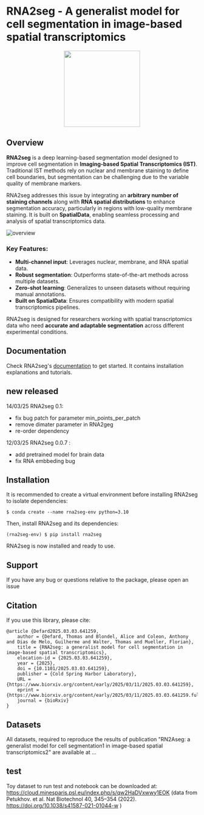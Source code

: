 # RNA2seg - A generalist model for cell segmentation in image-based spatial transcriptomics

<p align="center">
    <img src="./img/logo.png" width="200"/>
</p>

## Overview

**RNA2seg** is a deep learning-based segmentation model designed to improve cell segmentation in **Imaging-based Spatial Transcriptomics (IST)**. Traditional IST methods rely on nuclear and membrane staining to define cell boundaries, but segmentation can be challenging due to the variable quality of membrane markers.  

RNA2seg addresses this issue by integrating an **arbitrary number of staining channels** along with **RNA spatial distributions** to enhance segmentation accuracy, particularly in regions with low-quality membrane staining. It is built on **SpatialData**, enabling seamless processing and analysis of spatial transcriptomics data.  

![overview](./img/overview.png)

### **Key Features:**  
- **Multi-channel input**: Leverages nuclear, membrane, and RNA spatial data.  
- **Robust segmentation**: Outperforms state-of-the-art methods across multiple datasets.  
- **Zero-shot learning**: Generalizes to unseen datasets without requiring manual annotations.  
- **Built on SpatialData**: Ensures compatibility with modern spatial transcriptomics pipelines.  

RNA2seg is designed for researchers working with spatial transcriptomics data who need **accurate and adaptable segmentation** across different experimental conditions.


## Documentation

Check RNA2seg's [documentation](https://rna2seg.readthedocs.io/en/latest/) to get started. It contains installation explanations and tutorials.

## new released 

14/03/25 RNA2seg 0.1:
 - fix bug patch for parameter min_points_per_patch
 - remove dimater parameter in RNA2geg
 - re-order dependency

12/03/25 RNA2seg 0.0.7 :
 - add pretrained model for brain data
 - fix RNA embbeding bug


## Installation

It is recommended to create a virtual environment before installing RNA2seg to isolate dependencies:  

```
$ conda create --name rna2seg-env python=3.10
```
Then, install RNA2seg and its dependencies:  

```
(rna2seg-env) $ pip install rna2seg
```

RNA2seg is now installed and ready to use. 

## Support

If you have any bug or questions relative to the package, please open an issue 

## Citation

If you use this library, please cite:

```
@article {Defard2025.03.03.641259,
	author = {Defard, Thomas and Blondel, Alice and Coleon, Anthony and Dias de Melo, Guilherme and Walter, Thomas and Mueller, Florian},
	title = {RNA2seg: a generalist model for cell segmentation in image-based spatial transcriptomics},
	elocation-id = {2025.03.03.641259},
	year = {2025},
	doi = {10.1101/2025.03.03.641259},
	publisher = {Cold Spring Harbor Laboratory},
	URL = {https://www.biorxiv.org/content/early/2025/03/11/2025.03.03.641259},
	eprint = {https://www.biorxiv.org/content/early/2025/03/11/2025.03.03.641259.full.pdf},
	journal = {bioRxiv}
}
```

## Datasets

All datasets, required to reproduce the results of publication "RN2Aseg: a generalist model for cell segmentation1
in image-based spatial transcriptomics2" are available at ...


## test


Toy dataset to run test and notebook can be downloaded at: https://cloud.minesparis.psl.eu/index.php/s/qw2HaDVxwwy1EOK
(data from Petukhov. et al. Nat Biotechnol 40, 345–354 (2022). https://doi.org/10.1038/s41587-021-01044-w )
